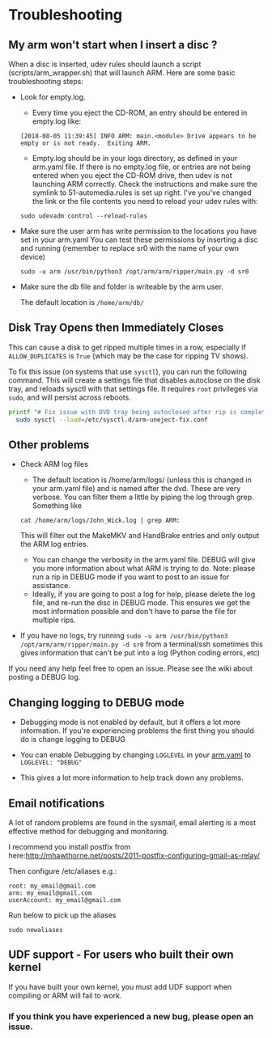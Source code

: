# Troubleshooting

## My arm won't start when I insert a disc ?

When a disc is inserted, udev rules should launch a script (scripts/arm_wrapper.sh) that will launch ARM.  Here are some basic troubleshooting steps:
- Look for empty.log.  
  - Every time you eject the CD-ROM, an entry should be entered in empty.log like:
  ```
  [2018-08-05 11:39:45] INFO ARM: main.<module> Drive appears to be empty or is not ready.  Exiting ARM.
  ```
  - Empty.log should be in your logs directory, as defined in your arm.yaml file.  If there is no empty.log file, or entries are not being entered when you eject the CD-ROM drive, then udev is not launching ARM correctly.  Check the instructions and make sure the symlink to 51-automedia.rules is set up right.  I've you've changed the link or the file contents you need to reload your udev rules with:
  ```
  sudo udevadm control --reload-rules 
  ```
- Make sure the user arm has write permission to the locations you have set in your arm.yaml
    You can test these permissions by inserting a disc and running (remember to replace sr0 with the name of your own device)
	
    `sudo -u arm /usr/bin/python3 /opt/arm/arm/ripper/main.py -d sr0`

- Make sure the db file and folder is writeable by the arm user.

    The default location is `/home/arm/db/`

## Disk Tray Opens then Immediately Closes

This can cause a disk to get ripped multiple times in a row,
especially if `ALLOW_DUPLICATES` is `True` (which may be the case for ripping TV shows).

To fix this issue (on systems that use `sysctl`), you can run the following command.
This will create a settings file that disables autoclose on the disk tray,
and reloads sysctl with that settings file.
It requires `root` privileges via `sudo`,
and will persist across reboots.

```bash
printf "# Fix issue with DVD tray being autoclosed after rip is complete\ndev.cdrom.autoclose=0\n" | sudo tee /etc/sysctl.d/arm-uneject-fix.conf >/dev/null && \
  sudo sysctl --load=/etc/sysctl.d/arm-uneject-fix.conf
```

## Other problems
- Check ARM log files 
  - The default location is /home/arm/logs/ (unless this is changed in your arm.yaml file) and is named after the dvd. These are very verbose.  You can filter them a little by piping the log through grep.  Something like
  ```
  cat /home/arm/logs/John_Wick.log | grep ARM:
  ```  
    This will filter out the MakeMKV and HandBrake entries and only output the ARM log entries.
  - You can change the verbosity in the arm.yaml file.  DEBUG will give you more information about what ARM is trying to do.  Note: please run a rip in DEBUG mode if you want to post to an issue for assistance.  
  - Ideally, if you are going to post a log for help, please delete the log file, and re-run the disc in DEBUG mode.  This ensures we get the most information possible and don't have to parse the file for multiple rips.

- If you have no logs, try running `sudo -u arm /usr/bin/python3 /opt/arm/arm/ripper/main.py -d sr0` from a terminal/ssh sometimes this gives information that can't be put into a log (Python coding errors, etc)

If you need any help feel free to open an issue.  Please see the wiki about posting a DEBUG log.

## Changing logging to DEBUG mode
  - Debugging mode is not enabled by default, but it offers a lot more information. If you're experiencing problems the first thing you should do is change logging to DEBUG

  - You can enable Debugging by changing `LOGLEVEL` in your [arm.yaml](https://github.com/automatic-ripping-machine/automatic-ripping-machine/wiki/Config-arm.yaml) to `LOGLEVEL: "DEBUG"`

  - This gives a lot more information to help track down any problems.

## Email notifications

A lot of random problems are found in the sysmail, email alerting is a most effective method for debugging and monitoring.

I recommend you install postfix from here:http://mhawthorne.net/posts/2011-postfix-configuring-gmail-as-relay/

Then configure /etc/aliases e.g.:

```	
root: my_email@gmail.com
arm: my_email@gmail.com
userAccount: my_email@gmail.com
```

Run below to pick up the aliases

```
sudo newaliases
```

## UDF support - For users who built their own kernel

If you have built your own kernel, you must add UDF support when compiling or ARM will fail to work.


### If you think you have experienced a new bug, please open an issue.
